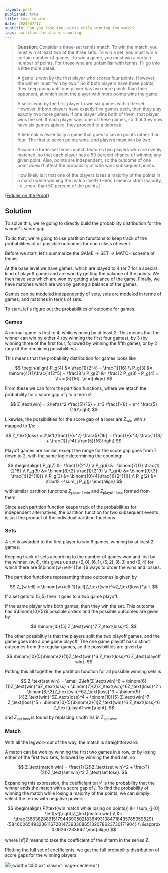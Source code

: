 ```yaml
---
layout: post
published: true
title: Lose to win
date: 2024/07/17
subtitle: Can you lose the points while winning the match?
tags: partition-functions counting
---
```


>**Question**: Consider a three-set tennis match. To win the match, you must win at least two of the three sets. To win a set, you must win a certain number of games. To win a game, you must win a certain number of points. For those who are unfamiliar with tennis, I’ll go into a little more detail.
>
>A game is won by the first player who scores four points. However, the winner must “win by two.” So if both players have three points, they keep going until one player has two more points than their opponent, at which point the player with more points wins the game.
>
>A set is won by the first player to win six games within the set. However, if both players have exactly five games each, then they play exactly two more games. If one player wins both of them, that player wins the set. If each player wins one of these games, so that they now have six games apiece, they proceed to a tiebreak.
>
>A tiebreak is essentially a game that goes to seven points rather than four. The first to seven points wins, and players must win by two.
>
>Assume a three-set tennis match features two players who are evenly matched, so that each player has a $50$ percent chance of winning any given point. Also, points are independent, so the outcome of one point doesn’t affect the probability of who wins subsequent points.
>
>How likely is it that one of the players loses a majority of the points in a match while winning the match itself? (Here, I mean a strict majority, i.e., more than $50$ percent of the points.)

([Fiddler on the Proof](https://thefiddler.substack.com/p/can-you-fail-to-lose-the-tennis-match))

## Solution

To solve this, we're going to directly build the probability distribution for the winner's score gap.

To do that, we're going to use partition functions to keep track of the probabilities of all possible outcomes for each class of event. 

Before we start, let's summarize the $\text{GAME}\rightarrow\text{SET}\rightarrow\text{MATCH}$ scheme of tennis. 

At the base level we have games, which are played to $4$ (or $7$ for a special kind of playoff game) and are won by getting the balance of the points. We then have sets which are won by getting a balance of the game. Finally, we have matches which are won by getting a balance of the games. 

Games can be modeled independently of sets, sets are modeled in terms of games, and matches in terms of sets.

To start, let's figure out the probabilities of outcome for games.

### Games

A normal game is first to $4,$ while winning by at least $2.$ This means that the winner can win by either $4$ (by winning the first four games), by $3$ (by winning three of the first four, followed by winning the fifth game), or by $2$ (any of the remaining possibilities).

This means that the probability distribution for games looks like

$$ 
  \begin{align}
    P_g(4) &= \frac{1}{2^4} = \frac{1}{16} \\
    P_g(3) &= \binom{4}{1}\frac{1}{2^5} = \frac18 \\
    P_g(2) &= \frac12 P_g(3) - P_g(4) = \frac{5}{16}.
  \end{align}
$$

From these we can form the partition functions, where we attach the probability for a score gap of $j$ to a term $s^j:$

$$ Z_\text{win} = 2\left(s^2 \frac{5}{16} + s^3 \frac{1}{8} + s^4 \frac{5}{16}\right) $$

Likewise, the possibilities for the score gap of a loser are $Z_\text{win}$ with $s$ mapped to $1/s:$

$$ Z_\text{loss} = 2\left(\frac{1}{s^2} \frac{5}{16} + \frac{1}{s^3} \frac{1}{8} + \frac{1}{s^4} \frac{5}{16}\right) $$

Playoff games are similar, except the range for the score gap goes from $7$ down to $2,$ with the same logic determining the counting:

$$
  \begin{align}
    P_g(7) &= \frac{1}{2^7} \\
    P_g(6) &= \binom{7}{1} \frac{1}{2^8} \\
    P_g(5) &= \binom{8}{2} \frac{1}{2^9} \\
    P_g(4) &= \binom{9}{3} \frac{1}{2^{10}} \\ 
    P_g(3) &= \binom{10}{4}\frac{1}{2^{11}} \\ 
    P_g(2) &= \frac12 - \sum_j P_g(j)
  \end{align}
$$

with similar partition functions $Z_\text{playoff win}$ and $Z_\text{playoff loss}$ formed from them. 

Since each partition function keeps track of the probabilities for independent alternatives, the partition function for two subsequent events is just the product of the individual partition functions.

### Sets

A set is awarded to the first player to win $6$ games, winning by at least $2$ games. 

Keeping track of sets according to the number of games won and lost by the winner, $(w,\ell),$ this gives us sets $(6,0),(6,1),(6,2),(6,3)$ and $(6,4)$ for which there are $\binom{w+\ell-1}{\ell}$ ways to order the wins and losses.

The partition functions representing these outcomes is given by 

$$ Z_{w,\ell} = \binom{w+\ell-1}{\ell}Z_\text{win}^wZ_\text{loss}^\ell. $$

If a set gets to $(5,5)$ then it goes to a two game playoff. 

If the same player wins both games, then they win the set. This outcome has $\binom{10}{5}$ possible orders and the possible outcomes are given by

$$ \binom{10}{5} Z_\text{win}^7 Z_\text{loss}^5. $$

The other possibiltiy is that the players split the two playoff games, and the game goes into a one game playoff. The one game playoff has distinct outcomes from the regular games, so the possibilities are given by

$$ \binom{10}{5}\binom{2}{1}Z_\text{win}^6 Z_\text{loss}^6 Z_\text{playoff win}. $$

Putting this all together, the partition function for all possible winning sets is

$$ Z_\text{set win} = \small 2\left[Z_\text{win}^6 + \binom{6}{1}Z_\text{win}^6Z_\text{loss} + \binom{7}{2}Z_\text{win}^6Z_\text{loss}^2 + \binom{8}{3}Z_\text{win}^6Z_\text{loss}^3 + \binom{9}{4}Z_\text{win}^6Z_\text{loss}^4 + \binom{10}{5} Z_\text{win}^7 Z_\text{loss}^5 + \binom{10}{5}\binom{2}{1}Z_\text{win}^6 Z_\text{loss}^6 Z_\text{playoff win}\right]. $$

and $Z_\text{set loss}$ is found by replacing $s$ with $1/s$ in $Z_\text{set win}.$

### Match

With all the legwork out of the way, the match is straightforward. 

A match can be won by winning the first two games in a row, or by losing either of the first two sets, followed by winning the third set, so

$$ Z_\text{match win} = \frac{1}{2!}Z_\text{set win}^2 + \frac{1}{2!}Z_\text{set win}^2 Z_\text{set loss}. $$

Expanding this expression, the coefficient on $s^j$ is the probability that the winner ends the match with a score gap of $j.$ To find the probability of winning the match while losing a majority of the points, we can simply select the terms with negative powers:

$$ 
  \begin{align}
    P(\text{win match while losing on points}) &= \sum_{j<0} \left[s^j\right]Z_\text{match win} \\
      &= \tfrac{366382889151794439050218364931384718435785359829}{5846006549323611672814739330865132078623730171904} \\
      &\approx 0.06267233642 
  \end{align}
$$

where $\left[s^j\right]Z$ means to take the coefficient of the $s^j$ term in the series $Z.$

Plotting the full set of coefficients, we get the full probability distribution of score gaps for the winning players: 

![](/img/2024-07-17-score-gap-plot.png){:width="450 px" class="image-centered"}

<br>

